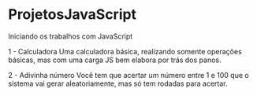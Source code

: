 ﻿# ProjetosJavaScript
Iniciando os trabalhos com JavaScript

1 - Calculadora
Uma calculadora básica, realizando somente operações básicas, mas com uma carga JS bem elabora por trás dos panos.

2 - Adivinha número
Você tem que acertar um número entre 1 e 100 que o sistema vai gerar aleatoriamente, mas só tem rodadas para acertar.
